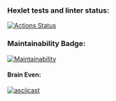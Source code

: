 ### Hexlet tests and linter status:
[![Actions Status](https://github.com/Kerish19/php-project-45/workflows/hexlet-check/badge.svg)](https://github.com/Kerish19/php-project-45/actions)
### Maintainability Badge:
[![Maintainability](https://api.codeclimate.com/v1/badges/dfe64be4bcc5d4ad322a/maintainability)](https://codeclimate.com/github/Kerish19/php-project-45/maintainability)
#### Brain Even:
[![asciicast](https://asciinema.org/a/8Ik0YmCDjzAQOPSr2dMArKu2c.svg)](https://asciinema.org/a/8Ik0YmCDjzAQOPSr2dMArKu2c)

